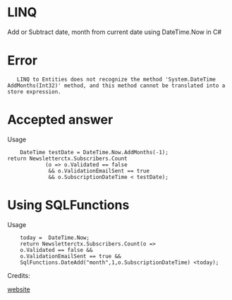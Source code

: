 # LINQ
Add or Subtract date, month from current date using DateTime.Now in C#

# Error

```
   LINQ to Entities does not recognize the method 'System.DateTime AddMonths(Int32)' method, and this method cannot be translated into a store expression.

```

# Accepted answer

Usage
```
    DateTime testDate = DateTime.Now.AddMonths(-1);
return Newsletterctx.Subscribers.Count
            (o => o.Validated == false 
             && o.ValidationEmailSent == true 
             && o.SubscriptionDateTime < testDate);

```

# Using SQLFunctions

Usage
```
    today =  DateTime.Now; 
    return Newsletterctx.Subscribers.Count(o =>
    o.Validated == false &&
    o.ValidationEmailSent == true &&
    SqlFunctions.DateAdd("month",1,o.SubscriptionDateTime) <today);

```

Credits:

[website](https://entityframework.net/knowledge-base/3529361/linq-to-entities-with-addmonth-method)